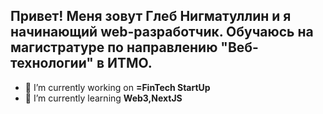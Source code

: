 ## Привет! Меня зовут Глеб Нигматуллин и я начинающий web-разработчик. Обучаюсь на магистратуре по направлению "Веб-технологии" в ИТМО.


- 🔭 I’m currently working on **=FinTech StartUp**
- 🌱 I’m currently learning **Web3,NextJS** 


